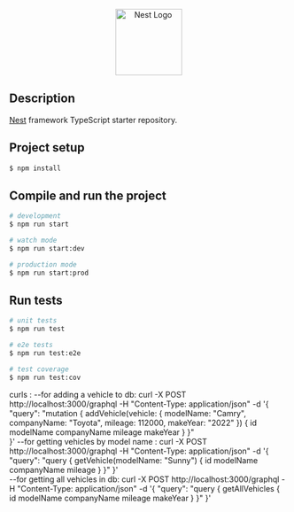 <p align="center">
  <a href="http://nestjs.com/" target="blank"><img src="https://nestjs.com/img/logo-small.svg" width="120" alt="Nest Logo" /></a>
</p>

[circleci-image]: https://img.shields.io/circleci/build/github/nestjs/nest/master?token=abc123def456
[circleci-url]: https://circleci.com/gh/nestjs/nest

  <!--[![Backers on Open Collective](https://opencollective.com/nest/backers/badge.svg)](https://opencollective.com/nest#backer)
  [![Sponsors on Open Collective](https://opencollective.com/nest/sponsors/badge.svg)](https://opencollective.com/nest#sponsor)-->

## Description

[Nest](https://github.com/nestjs/nest) framework TypeScript starter repository.

## Project setup

```bash
$ npm install
```

## Compile and run the project

```bash
# development
$ npm run start

# watch mode
$ npm run start:dev

# production mode
$ npm run start:prod
```

## Run tests

```bash
# unit tests
$ npm run test

# e2e tests
$ npm run test:e2e

# test coverage
$ npm run test:cov
```

curls : 
  --for adding a vehicle to db: curl -X POST http://localhost:3000/graphql   -H "Content-Type: application/json"   -d '{
    "query": "mutation { addVehicle(vehicle: { modelName: \"Camry\", companyName: \"Toyota\", mileage: 112000, makeYear: \"2022\" }) { id modelName companyName mileage makeYear } }" <br>
  }'
--for getting vehicles by model name : curl -X POST http://localhost:3000/graphql   -H "Content-Type: application/json"   -d '{
    "query": "query { getVehicle(modelName: \"Sunny\") { id modelName companyName mileage  } }"
  }' <br>
--for getting all vehicles in db: curl -X POST http://localhost:3000/graphql   -H "Content-Type: application/json"   -d '{
    "query": "query { getAllVehicles { id modelName companyName mileage makeYear } }"
  }'


    
